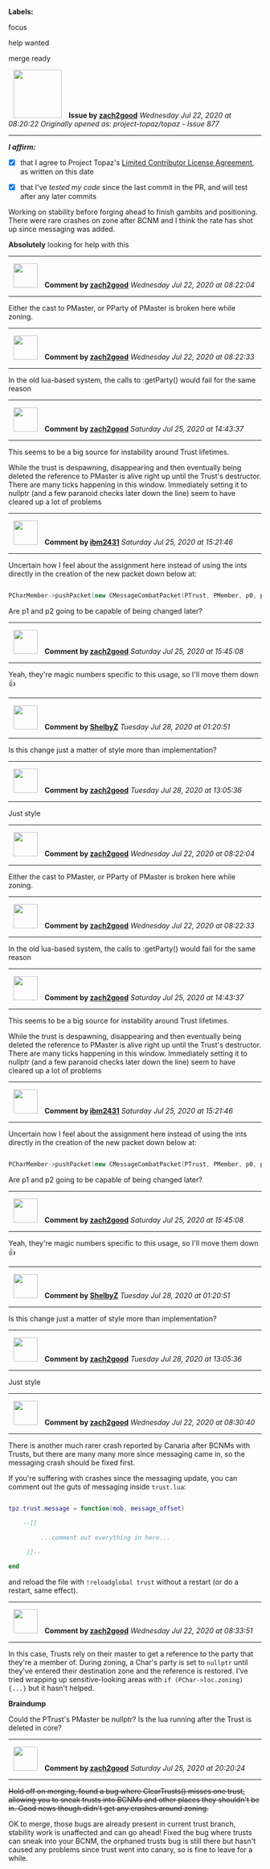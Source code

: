 **Labels:**

focus

help wanted

merge ready



<a href="https://github.com/zach2good"><img src="https://avatars3.githubusercontent.com/u/1389729?v=4" width="96" height="96" hspace="10"></img></a> **Issue by [zach2good](https://github.com/zach2good)**
_Wednesday Jul 22, 2020 at 08:20:22_
_Originally opened as: project-topaz/topaz - Issue 877_

----

<!-- place 'x' mark between square [] brackets to affirm: -->
**_I affirm:_**
- [x] that I agree to Project Topaz's [Limited Contributor License Agreement](http://project-topaz.com/blob/release/CONTRIBUTOR_AGREEMENT.md), as written on this date
- [x] that I've _tested my code_ since the last commit in the PR, and will test after any later commits

Working on stability before forging ahead to finish gambits and positioning. There were rare crashes on zone after BCNM and I think the rate has shot up since messaging was added.

**Absolutely** looking for help with this


----
<a href="https://github.com/zach2good"><img src="https://avatars3.githubusercontent.com/u/1389729?v=4" width="48" height="48" hspace="10"></img></a> **Comment by [zach2good](https://github.com/zach2good)**
_Wednesday Jul 22, 2020 at 08:22:04_

----

Either the cast to PMaster, or PParty of PMaster is broken here while zoning.  


----
<a href="https://github.com/zach2good"><img src="https://avatars3.githubusercontent.com/u/1389729?v=4" width="48" height="48" hspace="10"></img></a> **Comment by [zach2good](https://github.com/zach2good)**
_Wednesday Jul 22, 2020 at 08:22:33_

----

In the old lua-based system, the calls to :getParty() would fail for the same reason


----
<a href="https://github.com/zach2good"><img src="https://avatars3.githubusercontent.com/u/1389729?v=4" width="48" height="48" hspace="10"></img></a> **Comment by [zach2good](https://github.com/zach2good)**
_Saturday Jul 25, 2020 at 14:43:37_

----

This seems to be a big source for instability around Trust lifetimes.
While the trust is despawning, disappearing and then eventually being deleted the reference to PMaster is alive right up until the Trust's destructor. There are many ticks happening in this window. Immediately setting it to nullptr (and a few paranoid checks later down the line) seem to have cleared up a lot of problems 


----
<a href="https://github.com/ibm2431"><img src="https://avatars3.githubusercontent.com/u/13112942?v=4" width="48" height="48" hspace="10"></img></a> **Comment by [ibm2431](https://github.com/ibm2431)**
_Saturday Jul 25, 2020 at 15:21:46_

----

Uncertain how I feel about the assignment here instead of using the ints directly in the creation of the new packet down below at:
```cpp
PCharMember->pushPacket(new CMessageCombatPacket(PTrust, PMember, p0, p1, p2));
```

Are p1 and p2 going to be capable of being changed later?


----
<a href="https://github.com/zach2good"><img src="https://avatars3.githubusercontent.com/u/1389729?v=4" width="48" height="48" hspace="10"></img></a> **Comment by [zach2good](https://github.com/zach2good)**
_Saturday Jul 25, 2020 at 15:45:08_

----

Yeah, they're magic numbers specific to this usage, so I'll move them down 👍 


----
<a href="https://github.com/ShelbyZ"><img src="https://avatars0.githubusercontent.com/u/1033099?v=4" width="48" height="48" hspace="10"></img></a> **Comment by [ShelbyZ](https://github.com/ShelbyZ)**
_Tuesday Jul 28, 2020 at 01:20:51_

----

Is this change just a matter of style more than implementation?


----
<a href="https://github.com/zach2good"><img src="https://avatars3.githubusercontent.com/u/1389729?v=4" width="48" height="48" hspace="10"></img></a> **Comment by [zach2good](https://github.com/zach2good)**
_Tuesday Jul 28, 2020 at 13:05:36_

----

Just style


----
<a href="https://github.com/zach2good"><img src="https://avatars3.githubusercontent.com/u/1389729?v=4" width="48" height="48" hspace="10"></img></a> **Comment by [zach2good](https://github.com/zach2good)**
_Wednesday Jul 22, 2020 at 08:22:04_

----

Either the cast to PMaster, or PParty of PMaster is broken here while zoning.  


----
<a href="https://github.com/zach2good"><img src="https://avatars3.githubusercontent.com/u/1389729?v=4" width="48" height="48" hspace="10"></img></a> **Comment by [zach2good](https://github.com/zach2good)**
_Wednesday Jul 22, 2020 at 08:22:33_

----

In the old lua-based system, the calls to :getParty() would fail for the same reason


----
<a href="https://github.com/zach2good"><img src="https://avatars3.githubusercontent.com/u/1389729?v=4" width="48" height="48" hspace="10"></img></a> **Comment by [zach2good](https://github.com/zach2good)**
_Saturday Jul 25, 2020 at 14:43:37_

----

This seems to be a big source for instability around Trust lifetimes.
While the trust is despawning, disappearing and then eventually being deleted the reference to PMaster is alive right up until the Trust's destructor. There are many ticks happening in this window. Immediately setting it to nullptr (and a few paranoid checks later down the line) seem to have cleared up a lot of problems 


----
<a href="https://github.com/ibm2431"><img src="https://avatars3.githubusercontent.com/u/13112942?v=4" width="48" height="48" hspace="10"></img></a> **Comment by [ibm2431](https://github.com/ibm2431)**
_Saturday Jul 25, 2020 at 15:21:46_

----

Uncertain how I feel about the assignment here instead of using the ints directly in the creation of the new packet down below at:
```cpp
PCharMember->pushPacket(new CMessageCombatPacket(PTrust, PMember, p0, p1, p2));
```

Are p1 and p2 going to be capable of being changed later?


----
<a href="https://github.com/zach2good"><img src="https://avatars3.githubusercontent.com/u/1389729?v=4" width="48" height="48" hspace="10"></img></a> **Comment by [zach2good](https://github.com/zach2good)**
_Saturday Jul 25, 2020 at 15:45:08_

----

Yeah, they're magic numbers specific to this usage, so I'll move them down 👍 


----
<a href="https://github.com/ShelbyZ"><img src="https://avatars0.githubusercontent.com/u/1033099?v=4" width="48" height="48" hspace="10"></img></a> **Comment by [ShelbyZ](https://github.com/ShelbyZ)**
_Tuesday Jul 28, 2020 at 01:20:51_

----

Is this change just a matter of style more than implementation?


----
<a href="https://github.com/zach2good"><img src="https://avatars3.githubusercontent.com/u/1389729?v=4" width="48" height="48" hspace="10"></img></a> **Comment by [zach2good](https://github.com/zach2good)**
_Tuesday Jul 28, 2020 at 13:05:36_

----

Just style


----
<a href="https://github.com/zach2good"><img src="https://avatars3.githubusercontent.com/u/1389729?v=4" width="48" height="48" hspace="10"></img></a> **Comment by [zach2good](https://github.com/zach2good)**
_Wednesday Jul 22, 2020 at 08:30:40_

----

There is another much rarer crash reported by Canaria after BCNMs with Trusts, but there are many many more since messaging came in, so the messaging crash should be fixed first. 

If you're suffering with crashes since the messaging update, you can comment out the guts of messaging inside `trust.lua`: 
```lua
tpz.trust.message = function(mob, message_offset)
    --[[
         ...comment out everything in here...
     ]]--
end
```
and reload the file with `!reloadglobal trust` without a restart (or do a restart, same effect).


----
<a href="https://github.com/zach2good"><img src="https://avatars3.githubusercontent.com/u/1389729?v=4" width="48" height="48" hspace="10"></img></a> **Comment by [zach2good](https://github.com/zach2good)**
_Wednesday Jul 22, 2020 at 08:33:51_

----

In this case, Trusts rely on their master to get a reference to the party that they're a member of. During zoning, a Char's party is set to `nullptr` until they've entered their destination zone and the reference is restored. I've tried wrapping up sensitive-looking areas with `if (PChar->loc.zoning) {...}` but it hasn't helped. 

**Braindump**
Could the PTrust's PMaster be nullptr? Is the lua running after the Trust is deleted in core?


----
<a href="https://github.com/zach2good"><img src="https://avatars3.githubusercontent.com/u/1389729?v=4" width="48" height="48" hspace="10"></img></a> **Comment by [zach2good](https://github.com/zach2good)**
_Saturday Jul 25, 2020 at 20:20:24_

----

~~Hold off on merging, found a bug where ClearTrusts() misses one trust, allowing you to sneak trusts into BCNMs and other places they shouldn't be in. Good news though didn't get any crashes around zoning.~~

OK to merge, those bugs are already present in current trust branch, stability work is unaffected and can go ahead! Fixed the bug where trusts can sneak into your BCNM, the orphaned trusts bug is still there but hasn't caused any problems since trust went into canary, so is fine to leave for a while.

